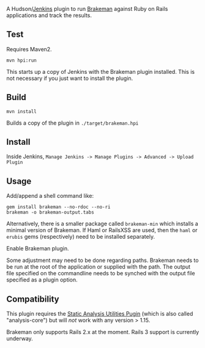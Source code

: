 A Hudson/[Jenkins](http://jenkins-ci.org) plugin to run [Brakeman](https://github.com/presidentbeef/brakeman) against Ruby on Rails applications and track the results.

## Test

Requires Maven2.

    mvn hpi:run

This starts up a copy of Jenkins with the Brakeman plugin installed. This is not necessary if you just want to install the plugin.

## Build

    mvn install

Builds a copy of the plugin in `./target/brakeman.hpi`

## Install

Inside Jenkins, `Manage Jenkins -> Manage Plugins -> Advanced -> Upload Plugin`

## Usage

Add/append a shell command like:

    gem install brakeman --no-rdoc --no-ri
    brakeman -o brakeman-output.tabs

Alternatively, there is a smaller package called `brakeman-min` which installs a minimal version of Brakeman. If Haml or RailsXSS are used, then the `haml` or `erubis` gems (respectively) need to be installed separately.

Enable Brakeman plugin.

Some adjustment may need to be done regarding paths. Brakeman needs to be run at the root of the application or supplied with the path. The output file specified on the commandline needs to be synched with the output file specified as a plugin option.

## Compatibility

This plugin requires the [Static Analysis Utilities Pugin](https://wiki.jenkins-ci.org/display/JENKINS/Static+Code+Analysis+Plug-ins) (which is also called "analysis-core") but will *not* work with any version > 1.15.

Brakeman only supports Rails 2.x at the moment. Rails 3 support is currently underway.

